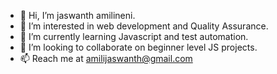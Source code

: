 - 👋 Hi, I’m jaswanth amilineni.
- 👀 I’m interested in web development and Quality Assurance.
- 🌱 I’m currently learning Javascript and test automation.
- 💞️ I’m looking to collaborate on beginner level JS projects.
- 📫 Reach me at amilijaswanth@gmail.com
